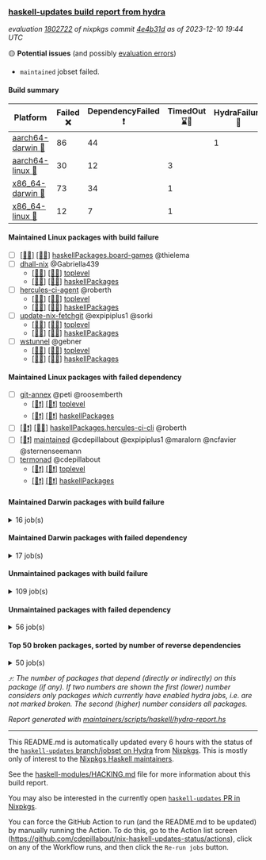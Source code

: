 ### [haskell-updates build report from hydra](https://hydra.nixos.org/jobset/nixpkgs/haskell-updates)
*evaluation [1802722](https://hydra.nixos.org/eval/1802722) of nixpkgs commit [4e4b31d](https://github.com/NixOS/nixpkgs/commits/4e4b31df114b5ffe1a9cc41a54855ec603e5e96a) as of 2023-12-10 19:44 UTC*

🟡 **Potential issues** (and possibly [evaluation errors](https://hydra.nixos.org/jobset/nixpkgs/haskell-updates))
  * `maintained` jobset failed.

#### Build summary

 | Platform | Failed ❌ | DependencyFailed ❗ | TimedOut ⌛🚫 | HydraFailure 🚧 | Success ✅ | 
 | --- | --- | --- | --- | --- | --- | 
 | [aarch64-darwin 🍏](https://hydra.nixos.org/eval/1802722?filter=.aarch64-darwin) | 86 | 44 |  | 1 | 6658 | 
 | [aarch64-linux 📱](https://hydra.nixos.org/eval/1802722?filter=.aarch64-linux) | 30 | 12 | 3 |  | 6821 | 
 | [x86_64-darwin 🍎](https://hydra.nixos.org/eval/1802722?filter=.x86_64-darwin) | 73 | 34 | 1 |  | 6693 | 
 | [x86_64-linux 🐧](https://hydra.nixos.org/eval/1802722?filter=.x86_64-linux) | 12 | 7 | 1 |  | 6882 | 
#### Maintained Linux packages with build failure
- [ ] [[📱❌]](https://hydra.nixos.org/build/243329135) [[🐧✅]](https://hydra.nixos.org/build/243322653) [haskellPackages.board-games](https://hydra.nixos.org/eval/1802722?filter=haskellPackages.board-games) @thielema
- [ ] [dhall-nix](https://hydra.nixos.org/eval/1802722?filter=dhall-nix) @Gabriella439
  - [[📱❌]](https://hydra.nixos.org/build/243492900) [[🐧❌]](https://hydra.nixos.org/build/243492913) [toplevel](https://hydra.nixos.org/eval/1802722?filter=dhall-nix)
  - [[📱❌]](https://hydra.nixos.org/build/243492872) [[🐧❌]](https://hydra.nixos.org/build/243492906) [haskellPackages](https://hydra.nixos.org/eval/1802722?filter=haskellPackages.dhall-nix)
- [ ] [hercules-ci-agent](https://hydra.nixos.org/eval/1802722?filter=hercules-ci-agent) @roberth
  - [[📱✅]](https://hydra.nixos.org/build/243492898) [[🐧✅]](https://hydra.nixos.org/build/243492879) [toplevel](https://hydra.nixos.org/eval/1802722?filter=hercules-ci-agent)
  - [[📱❌]](https://hydra.nixos.org/build/243492880) [[🐧✅]](https://hydra.nixos.org/build/243492912) [haskellPackages](https://hydra.nixos.org/eval/1802722?filter=haskellPackages.hercules-ci-agent)
- [ ] [update-nix-fetchgit](https://hydra.nixos.org/eval/1802722?filter=update-nix-fetchgit) @expipiplus1 @sorki
  - [[📱❌]](https://hydra.nixos.org/build/243492930) [[🐧❌]](https://hydra.nixos.org/build/243492919) [toplevel](https://hydra.nixos.org/eval/1802722?filter=update-nix-fetchgit)
  - [[📱❌]](https://hydra.nixos.org/build/243492910) [[🐧❌]](https://hydra.nixos.org/build/243492873) [haskellPackages](https://hydra.nixos.org/eval/1802722?filter=haskellPackages.update-nix-fetchgit)
- [ ] [wstunnel](https://hydra.nixos.org/eval/1802722?filter=wstunnel) @gebner
  - [[📱✅]](https://hydra.nixos.org/build/243333164) [[🐧✅]](https://hydra.nixos.org/build/243329406) [toplevel](https://hydra.nixos.org/eval/1802722?filter=wstunnel)
  - [[📱❌]](https://hydra.nixos.org/build/243325125) [[🐧✅]](https://hydra.nixos.org/build/243323374) [haskellPackages](https://hydra.nixos.org/eval/1802722?filter=haskellPackages.wstunnel)
#### Maintained Linux packages with failed dependency
- [ ] [git-annex](https://hydra.nixos.org/eval/1802722?filter=git-annex) @peti @roosemberth
  - [[📱❗]](https://hydra.nixos.org/build/243364289) [[🐧❗]](https://hydra.nixos.org/build/243364250) [toplevel](https://hydra.nixos.org/eval/1802722?filter=git-annex)
  - [[📱❗]](https://hydra.nixos.org/build/243364402) [[🐧❗]](https://hydra.nixos.org/build/243364420) [haskellPackages](https://hydra.nixos.org/eval/1802722?filter=haskellPackages.git-annex)
- [ ] [[📱❗]](https://hydra.nixos.org/build/243492911) [[🐧✅]](https://hydra.nixos.org/build/243492901) [haskellPackages.hercules-ci-cli](https://hydra.nixos.org/eval/1802722?filter=haskellPackages.hercules-ci-cli) @roberth
- [ ] [[🐧❗]](https://hydra.nixos.org/build/243593245) [maintained](https://hydra.nixos.org/eval/1802722?filter=maintained) @cdepillabout @expipiplus1 @maralorn @ncfavier @sternenseemann
- [ ] [termonad](https://hydra.nixos.org/eval/1802722?filter=termonad) @cdepillabout
  - [[📱❗]](https://hydra.nixos.org/build/243326444) [[🐧❗]](https://hydra.nixos.org/build/243327072) [toplevel](https://hydra.nixos.org/eval/1802722?filter=termonad)
  - [[📱❗]](https://hydra.nixos.org/build/243321225) [[🐧❗]](https://hydra.nixos.org/build/243323835) [haskellPackages](https://hydra.nixos.org/eval/1802722?filter=haskellPackages.termonad)
#### Maintained Darwin packages with build failure
<details><summary>16 job(s) </summary>

- [ ] [dhall-nix](https://hydra.nixos.org/eval/1802722?filter=dhall-nix) @Gabriella439
  - [[🍏❌]](https://hydra.nixos.org/build/243492904) [[🍎❌]](https://hydra.nixos.org/build/243492894) [toplevel](https://hydra.nixos.org/eval/1802722?filter=dhall-nix)
  - [[🍏❌]](https://hydra.nixos.org/build/243492897) [[🍎❌]](https://hydra.nixos.org/build/243492896) [haskellPackages](https://hydra.nixos.org/eval/1802722?filter=haskellPackages.dhall-nix)
- [ ] [[🍏❌]](https://hydra.nixos.org/build/243329001) [[🍎❌]](https://hydra.nixos.org/build/243322675) [haskellPackages.gcodehs](https://hydra.nixos.org/eval/1802722?filter=haskellPackages.gcodehs) @sorki
- [ ] [ghc98](https://hydra.nixos.org/eval/1802722?filter=ghc98) @cdepillabout @expipiplus1 @guibou @maralorn @ncfavier @sternenseemann
  - [[🍏✅]](https://hydra.nixos.org/build/243325932) [[🍎✅]](https://hydra.nixos.org/build/243330673) [haskell.compiler](https://hydra.nixos.org/eval/1802722?filter=haskell.compiler.ghc98)
  - [[🍏❌]](https://hydra.nixos.org/build/243326307) [[🍎✅]](https://hydra.nixos.org/build/243329961) [haskell.compiler.native-bignum](https://hydra.nixos.org/eval/1802722?filter=haskell.compiler.native-bignum.ghc98)
- [ ] [ghc981](https://hydra.nixos.org/eval/1802722?filter=ghc981) @cdepillabout @expipiplus1 @guibou @maralorn @ncfavier @sternenseemann
  - [[🍏✅]](https://hydra.nixos.org/build/243329785) [[🍎✅]](https://hydra.nixos.org/build/243332071) [haskell.compiler](https://hydra.nixos.org/eval/1802722?filter=haskell.compiler.ghc981)
  - [[🍏❌]](https://hydra.nixos.org/build/243322813) [[🍎✅]](https://hydra.nixos.org/build/243327354) [haskell.compiler.native-bignum](https://hydra.nixos.org/eval/1802722?filter=haskell.compiler.native-bignum.ghc981)
- [ ] [gitit](https://hydra.nixos.org/eval/1802722?filter=gitit) @Profpatsch @sternenseemann
  - [[🍏❌]](https://hydra.nixos.org/build/243322776) [[🍎✅]](https://hydra.nixos.org/build/243322079) [toplevel](https://hydra.nixos.org/eval/1802722?filter=gitit)
  - [[🍏✅]](https://hydra.nixos.org/build/243320889) [[🍎✅]](https://hydra.nixos.org/build/243321555) [haskellPackages](https://hydra.nixos.org/eval/1802722?filter=haskellPackages.gitit)
- [ ] [update-nix-fetchgit](https://hydra.nixos.org/eval/1802722?filter=update-nix-fetchgit) @expipiplus1 @sorki
  - [[🍏❌]](https://hydra.nixos.org/build/243492871) [[🍎❌]](https://hydra.nixos.org/build/243492929) [toplevel](https://hydra.nixos.org/eval/1802722?filter=update-nix-fetchgit)
  - [[🍏❌]](https://hydra.nixos.org/build/243492921) [[🍎❌]](https://hydra.nixos.org/build/243492917) [haskellPackages](https://hydra.nixos.org/eval/1802722?filter=haskellPackages.update-nix-fetchgit)
</details>

#### Maintained Darwin packages with failed dependency
<details><summary>17 job(s) </summary>

- [ ] [git-annex](https://hydra.nixos.org/eval/1802722?filter=git-annex) @peti @roosemberth
  - [[🍏❗]](https://hydra.nixos.org/build/243364587) [[🍎❗]](https://hydra.nixos.org/build/243364589) [toplevel](https://hydra.nixos.org/eval/1802722?filter=git-annex)
  - [[🍏❗]](https://hydra.nixos.org/build/243364581) [[🍎❗]](https://hydra.nixos.org/build/243364590) [haskellPackages](https://hydra.nixos.org/eval/1802722?filter=haskellPackages.git-annex)
- [ ] [haskell-language-server](https://hydra.nixos.org/eval/1802722?filter=haskell-language-server) @maralorn
  - [[🍏✅]](https://hydra.nixos.org/build/243364254) [[🍎✅]](https://hydra.nixos.org/build/243364404) [toplevel](https://hydra.nixos.org/eval/1802722?filter=haskell-language-server)
  - [[🍏❗]](https://hydra.nixos.org/build/243322494) [[🍎✅]](https://hydra.nixos.org/build/243328502) [haskell.packages.ghc902](https://hydra.nixos.org/eval/1802722?filter=haskell.packages.ghc902.haskell-language-server)
  - [[🍏✅]](https://hydra.nixos.org/build/243331841) [[🍎✅]](https://hydra.nixos.org/build/243325367) [haskell.packages.ghc924](https://hydra.nixos.org/eval/1802722?filter=haskell.packages.ghc924.haskell-language-server)
  - [[🍏✅]](https://hydra.nixos.org/build/243327169) [[🍎✅]](https://hydra.nixos.org/build/243321095) [haskell.packages.ghc925](https://hydra.nixos.org/eval/1802722?filter=haskell.packages.ghc925.haskell-language-server)
  - [[🍏✅]](https://hydra.nixos.org/build/243330797) [[🍎✅]](https://hydra.nixos.org/build/243326430) [haskell.packages.ghc926](https://hydra.nixos.org/eval/1802722?filter=haskell.packages.ghc926.haskell-language-server)
  - [[🍏✅]](https://hydra.nixos.org/build/243330025) [[🍎✅]](https://hydra.nixos.org/build/243331300) [haskell.packages.ghc927](https://hydra.nixos.org/eval/1802722?filter=haskell.packages.ghc927.haskell-language-server)
  - [[🍏✅]](https://hydra.nixos.org/build/243328347) [[🍎✅]](https://hydra.nixos.org/build/243326611) [haskell.packages.ghc928](https://hydra.nixos.org/eval/1802722?filter=haskell.packages.ghc928.haskell-language-server)
  - [[🍏✅]](https://hydra.nixos.org/build/243364330) [[🍎✅]](https://hydra.nixos.org/build/243364407) [haskell.packages.ghc945](https://hydra.nixos.org/eval/1802722?filter=haskell.packages.ghc945.haskell-language-server)
  - [[🍏✅]](https://hydra.nixos.org/build/243364341) [[🍎✅]](https://hydra.nixos.org/build/243364452) [haskell.packages.ghc946](https://hydra.nixos.org/eval/1802722?filter=haskell.packages.ghc946.haskell-language-server)
  - [[🍏✅]](https://hydra.nixos.org/build/243364336) [[🍎✅]](https://hydra.nixos.org/build/243364446) [haskell.packages.ghc947](https://hydra.nixos.org/eval/1802722?filter=haskell.packages.ghc947.haskell-language-server)
  - [[🍏🚧]](https://hydra.nixos.org/build/243364328) [[🍎✅]](https://hydra.nixos.org/build/243364426) [haskell.packages.ghc962](https://hydra.nixos.org/eval/1802722?filter=haskell.packages.ghc962.haskell-language-server)
  - [[🍏🚧]](https://hydra.nixos.org/build/243364292) [[🍎✅]](https://hydra.nixos.org/build/243364345) [haskell.packages.ghc963](https://hydra.nixos.org/eval/1802722?filter=haskell.packages.ghc963.haskell-language-server)
  - [[🍏✅]](https://hydra.nixos.org/build/243364460) [[🍎✅]](https://hydra.nixos.org/build/243364461) [haskellPackages](https://hydra.nixos.org/eval/1802722?filter=haskellPackages.haskell-language-server)
</details>

#### Unmaintained packages with build failure
<details><summary>109 job(s) </summary>

- [ ] [[🍏❌]](https://hydra.nixos.org/build/241416250) [[📱✅]](https://hydra.nixos.org/build/241426391) [[🍎❌]](https://hydra.nixos.org/build/241418696) [[🐧✅]](https://hydra.nixos.org/build/241432601) [haskellPackages.di-core](https://hydra.nixos.org/eval/1802722?filter=haskellPackages.di-core)  ⤴️ 7 | 11
- [ ] [[🍏❌]](https://hydra.nixos.org/build/243326433) [[📱✅]](https://hydra.nixos.org/build/243331061) [[🍎❌]](https://hydra.nixos.org/build/243325287) [[🐧✅]](https://hydra.nixos.org/build/243324957) [haskellPackages.fmt](https://hydra.nixos.org/eval/1802722?filter=haskellPackages.fmt)  ⤴️ 6 | 24
- [ ] [[🍏❌]](https://hydra.nixos.org/build/241431423) [[📱✅]](https://hydra.nixos.org/build/241433048) [[🍎❌]](https://hydra.nixos.org/build/241420008) [[🐧✅]](https://hydra.nixos.org/build/241434280) [haskellPackages.lbfgs](https://hydra.nixos.org/eval/1802722?filter=haskellPackages.lbfgs)  ⤴️ 3 | 3
- [ ] [[🍏✅]](https://hydra.nixos.org/build/243323880) [[📱❌]](https://hydra.nixos.org/build/243330390) [[🍎✅]](https://hydra.nixos.org/build/243326743) [[🐧✅]](https://hydra.nixos.org/build/243329479) [haskellPackages.spatial-math](https://hydra.nixos.org/eval/1802722?filter=haskellPackages.spatial-math)  ⤴️ 2 | 7
- [ ] [[🍏❌]](https://hydra.nixos.org/build/243331774) [[📱❌]](https://hydra.nixos.org/build/243327289) [[🍎❌]](https://hydra.nixos.org/build/243329343) [[🐧❌]](https://hydra.nixos.org/build/243324186) [haskellPackages.cairo-image](https://hydra.nixos.org/eval/1802722?filter=haskellPackages.cairo-image)  ⤴️ 2 | 2
- [ ] [[🍏❌]](https://hydra.nixos.org/build/243325596) [[📱❌]](https://hydra.nixos.org/build/243321733) [[🍎❌]](https://hydra.nixos.org/build/243324698) [[🐧❌]](https://hydra.nixos.org/build/243324592) [haskellPackages.opencascade-hs](https://hydra.nixos.org/eval/1802722?filter=haskellPackages.opencascade-hs)  ⤴️ 2 | 2
- [ ] [[🍏❌]](https://hydra.nixos.org/build/241438044) [[📱✅]](https://hydra.nixos.org/build/241421617) [[🍎❌]](https://hydra.nixos.org/build/241431081) [[🐧✅]](https://hydra.nixos.org/build/241440950) [haskellPackages.HsSyck](https://hydra.nixos.org/eval/1802722?filter=haskellPackages.HsSyck)  ⤴️ 1 | 10
- [ ] [[🍏❌]](https://hydra.nixos.org/build/243333023) [[📱❌]](https://hydra.nixos.org/build/243328263) [[🍎❌]](https://hydra.nixos.org/build/243322988) [[🐧✅]](https://hydra.nixos.org/build/243328607) [haskellPackages.nqe](https://hydra.nixos.org/eval/1802722?filter=haskellPackages.nqe)  ⤴️ 1 | 4
- [ ] [[🍏❌]](https://hydra.nixos.org/build/243327486) [[📱⌛🚫]](https://hydra.nixos.org/build/243331547) [[🍎✅]](https://hydra.nixos.org/build/243329295) [[🐧✅]](https://hydra.nixos.org/build/243331909) [haskellPackages.telegram-bot-api](https://hydra.nixos.org/eval/1802722?filter=haskellPackages.telegram-bot-api)  ⤴️ 1 | 4
- [ ] [[🍏❌]](https://hydra.nixos.org/build/241423203) [[📱✅]](https://hydra.nixos.org/build/241421742) [[🍎✅]](https://hydra.nixos.org/build/241441956) [[🐧✅]](https://hydra.nixos.org/build/241417284) [haskellPackages.cabal-install-solver](https://hydra.nixos.org/eval/1802722?filter=haskellPackages.cabal-install-solver)  ⤴️ 1 | 2
- [ ] [[🍏❌]](https://hydra.nixos.org/build/243330026) [[📱✅]](https://hydra.nixos.org/build/243330545) [[🍎❌]](https://hydra.nixos.org/build/243325488) [[🐧✅]](https://hydra.nixos.org/build/243333050) [haskellPackages.posix-socket](https://hydra.nixos.org/eval/1802722?filter=haskellPackages.posix-socket)  ⤴️ 1 | 2
- [ ] [[🍏❌]](https://hydra.nixos.org/build/243322283) [[📱✅]](https://hydra.nixos.org/build/243323215) [[🍎✅]](https://hydra.nixos.org/build/243331253) [[🐧✅]](https://hydra.nixos.org/build/243330110) [haskellPackages.postgresql-syntax](https://hydra.nixos.org/eval/1802722?filter=haskellPackages.postgresql-syntax)  ⤴️ 1 | 2
- [ ] [[🍏❌]](https://hydra.nixos.org/build/243326643) [[📱✅]](https://hydra.nixos.org/build/243332016) [[🍎❌]](https://hydra.nixos.org/build/243321705) [[🐧✅]](https://hydra.nixos.org/build/243331202) [haskellPackages.async-refresh](https://hydra.nixos.org/eval/1802722?filter=haskellPackages.async-refresh)  ⤴️ 1 | 1
- [ ] [[🍏❌]](https://hydra.nixos.org/build/243332579) [[📱✅]](https://hydra.nixos.org/build/243324399) [[🍎❌]](https://hydra.nixos.org/build/243329931) [[🐧✅]](https://hydra.nixos.org/build/243326415) [haskellPackages.gi-gdkx11](https://hydra.nixos.org/eval/1802722?filter=haskellPackages.gi-gdkx11)  ⤴️ 1 | 1
- [ ] [[📱❌]](https://hydra.nixos.org/build/243323345) [[🐧❌]](https://hydra.nixos.org/build/243322033) [haskellPackages.gi-vte](https://hydra.nixos.org/eval/1802722?filter=haskellPackages.gi-vte)  ⤴️ 1 | 1
- [ ] [[🍏✅]](https://hydra.nixos.org/build/241516517) [[📱✅]](https://hydra.nixos.org/build/241521193) [[🍎❌]](https://hydra.nixos.org/build/241516668) [[🐧✅]](https://hydra.nixos.org/build/241523355) [haskellPackages.mighty-metropolis](https://hydra.nixos.org/eval/1802722?filter=haskellPackages.mighty-metropolis)  ⤴️ 1 | 1
- [ ] [[🍏❌]](https://hydra.nixos.org/build/241441570) [[📱❌]](https://hydra.nixos.org/build/241442221) [[🍎✅]](https://hydra.nixos.org/build/241428090) [[🐧✅]](https://hydra.nixos.org/build/241433603) [haskellPackages.nlopt-haskell](https://hydra.nixos.org/eval/1802722?filter=haskellPackages.nlopt-haskell)  ⤴️ 1 | 1
- [ ] [[🍏❌]](https://hydra.nixos.org/build/241438874) [[📱✅]](https://hydra.nixos.org/build/242598172) [[🍎❌]](https://hydra.nixos.org/build/241419480) [[🐧✅]](https://hydra.nixos.org/build/242598343) [haskellPackages.openal-ffi](https://hydra.nixos.org/eval/1802722?filter=haskellPackages.openal-ffi)  ⤴️ 1 | 1
- [ ] [[🍎❌]](https://hydra.nixos.org/build/243324883) [[🐧✅]](https://hydra.nixos.org/build/243329065) [haskellPackages.swisstable](https://hydra.nixos.org/eval/1802722?filter=haskellPackages.swisstable)  ⤴️ 1 | 1
- [ ] [[🍏❌]](https://hydra.nixos.org/build/241429613) [[📱✅]](https://hydra.nixos.org/build/241429324) [[🍎❌]](https://hydra.nixos.org/build/241434255) [[🐧✅]](https://hydra.nixos.org/build/241440845) [haskellPackages.sym](https://hydra.nixos.org/eval/1802722?filter=haskellPackages.sym)  ⤴️ 1 | 1
- [ ] [[🍏✅]](https://hydra.nixos.org/build/241416931) [[📱❌]](https://hydra.nixos.org/build/241432083) [[🍎✅]](https://hydra.nixos.org/build/241421537) [[🐧✅]](https://hydra.nixos.org/build/241441339) [haskellPackages.freetype2](https://hydra.nixos.org/eval/1802722?filter=haskellPackages.freetype2)  ⤴️ 0 | 12
- [ ] [[🍏❌]](https://hydra.nixos.org/build/243327202) [[📱❌]](https://hydra.nixos.org/build/243333204) [[🍎✅]](https://hydra.nixos.org/build/243333262) [[🐧✅]](https://hydra.nixos.org/build/243323846) [haskellPackages.hw-simd](https://hydra.nixos.org/eval/1802722?filter=haskellPackages.hw-simd)  ⤴️ 0 | 9
- [ ] [[🍏✅]](https://hydra.nixos.org/build/243326281) [[📱❌]](https://hydra.nixos.org/build/243326616) [[🍎✅]](https://hydra.nixos.org/build/243332859) [[🐧✅]](https://hydra.nixos.org/build/243332985) [haskellPackages.toolshed](https://hydra.nixos.org/eval/1802722?filter=haskellPackages.toolshed)  ⤴️ 0 | 7
- [ ] [[🍏❌]](https://hydra.nixos.org/build/243325252) [[📱✅]](https://hydra.nixos.org/build/243324489) [[🍎❌]](https://hydra.nixos.org/build/243324366) [[🐧✅]](https://hydra.nixos.org/build/243326632) [haskellPackages.pipes-zlib](https://hydra.nixos.org/eval/1802722?filter=haskellPackages.pipes-zlib)  ⤴️ 0 | 5
- [ ] [[🍏❌]](https://hydra.nixos.org/build/241442778) [[📱✅]](https://hydra.nixos.org/build/241442951) [[🍎✅]](https://hydra.nixos.org/build/241422492) [[🐧✅]](https://hydra.nixos.org/build/241423736) [haskellPackages.rdtsc](https://hydra.nixos.org/eval/1802722?filter=haskellPackages.rdtsc)  ⤴️ 0 | 4
- [ ] [[🍏❌]](https://hydra.nixos.org/build/241438179) [[📱✅]](https://hydra.nixos.org/build/241429641) [[🍎❌]](https://hydra.nixos.org/build/241415985) [[🐧✅]](https://hydra.nixos.org/build/241418547) [haskellPackages.error-codes](https://hydra.nixos.org/eval/1802722?filter=haskellPackages.error-codes)  ⤴️ 0 | 3
- [ ] [[🍏❌]](https://hydra.nixos.org/build/243324043) [[📱✅]](https://hydra.nixos.org/build/243331033) [[🍎✅]](https://hydra.nixos.org/build/243331332) [[🐧✅]](https://hydra.nixos.org/build/243328838) [haskellPackages.folds](https://hydra.nixos.org/eval/1802722?filter=haskellPackages.folds)  ⤴️ 0 | 3
- [ ] [[🍏❗]](https://hydra.nixos.org/build/241440222) [[📱❌]](https://hydra.nixos.org/build/241423981) [[🍎✅]](https://hydra.nixos.org/build/241424884) [[🐧✅]](https://hydra.nixos.org/build/241420802) [haskellPackages.picosat](https://hydra.nixos.org/eval/1802722?filter=haskellPackages.picosat)  ⤴️ 0 | 3
- [ ] [[🍏❌]](https://hydra.nixos.org/build/241418237) [[📱✅]](https://hydra.nixos.org/build/241427188) [[🍎✅]](https://hydra.nixos.org/build/241434604) [[🐧✅]](https://hydra.nixos.org/build/241420057) [haskellPackages.LibZip](https://hydra.nixos.org/eval/1802722?filter=haskellPackages.LibZip)  ⤴️ 0 | 2
- [ ] [[🍏✅]](https://hydra.nixos.org/build/243333488) [[📱❌]](https://hydra.nixos.org/build/243331127) [[🍎✅]](https://hydra.nixos.org/build/243321804) [[🐧✅]](https://hydra.nixos.org/build/243329355) [haskellPackages.amazonka-cloudwatch](https://hydra.nixos.org/eval/1802722?filter=haskellPackages.amazonka-cloudwatch)  ⤴️ 0 | 2
- [ ] [[🍏❌]](https://hydra.nixos.org/build/241418292) [[📱✅]](https://hydra.nixos.org/build/241419411) [[🍎✅]](https://hydra.nixos.org/build/241422539) [[🐧✅]](https://hydra.nixos.org/build/241416430) [haskellPackages.bindings-levmar](https://hydra.nixos.org/eval/1802722?filter=haskellPackages.bindings-levmar)  ⤴️ 0 | 2
- [ ] [[🍏❗]](https://hydra.nixos.org/build/243323288) [[📱❗]](https://hydra.nixos.org/build/243331557) [[🍎❗]](https://hydra.nixos.org/build/243322898) [[🐧❌]](https://hydra.nixos.org/build/243332834) [haskellPackages.haskoin-node](https://hydra.nixos.org/eval/1802722?filter=haskellPackages.haskoin-node)  ⤴️ 0 | 2
- [ ] [[🍏❌]](https://hydra.nixos.org/build/241424091) [[📱✅]](https://hydra.nixos.org/build/241441753) [[🍎✅]](https://hydra.nixos.org/build/241427201) [[🐧✅]](https://hydra.nixos.org/build/241431703) [haskellPackages.rocksdb-haskell](https://hydra.nixos.org/eval/1802722?filter=haskellPackages.rocksdb-haskell)  ⤴️ 0 | 2
- [ ] [[🍏❌]](https://hydra.nixos.org/build/243329834) [[📱✅]](https://hydra.nixos.org/build/243330799) [[🍎❌]](https://hydra.nixos.org/build/243323285) [[🐧✅]](https://hydra.nixos.org/build/243324229) [haskellPackages.HsHTSLib](https://hydra.nixos.org/eval/1802722?filter=haskellPackages.HsHTSLib)  ⤴️ 0 | 1
- [ ] [[🍏❌]](https://hydra.nixos.org/build/243327505) [[📱✅]](https://hydra.nixos.org/build/243324973) [[🍎❌]](https://hydra.nixos.org/build/243322138) [[🐧✅]](https://hydra.nixos.org/build/243333395) [haskellPackages.diagrams-html5](https://hydra.nixos.org/eval/1802722?filter=haskellPackages.diagrams-html5)  ⤴️ 0 | 1
- [ ] [[🍏❌]](https://hydra.nixos.org/build/241433161) [[📱✅]](https://hydra.nixos.org/build/241435823) [[🍎❌]](https://hydra.nixos.org/build/241431240) [[🐧✅]](https://hydra.nixos.org/build/241438068) [haskellPackages.hamid](https://hydra.nixos.org/eval/1802722?filter=haskellPackages.hamid)  ⤴️ 0 | 1
- [ ] [[🍏✅]](https://hydra.nixos.org/build/241419089) [[📱✅]](https://hydra.nixos.org/build/241419403) [[🍎❌]](https://hydra.nixos.org/build/241439309) [[🐧✅]](https://hydra.nixos.org/build/241417021) [haskellPackages.hmatrix-morpheus](https://hydra.nixos.org/eval/1802722?filter=haskellPackages.hmatrix-morpheus)  ⤴️ 0 | 1
- [ ] [[🍏❌]](https://hydra.nixos.org/build/241416500) [[📱✅]](https://hydra.nixos.org/build/241439140) [[🍎❌]](https://hydra.nixos.org/build/241438868) [[🐧✅]](https://hydra.nixos.org/build/241442519) [haskellPackages.huckleberry](https://hydra.nixos.org/eval/1802722?filter=haskellPackages.huckleberry)  ⤴️ 0 | 1
- [ ] [[🍏❌]](https://hydra.nixos.org/build/243324009) [[📱✅]](https://hydra.nixos.org/build/243329357) [[🍎❌]](https://hydra.nixos.org/build/243329922) [[🐧✅]](https://hydra.nixos.org/build/243333570) [haskellPackages.om-time](https://hydra.nixos.org/eval/1802722?filter=haskellPackages.om-time)  ⤴️ 0 | 1
- [ ] [[🍏❌]](https://hydra.nixos.org/build/241440620) [[📱✅]](https://hydra.nixos.org/build/241421630) [[🍎❌]](https://hydra.nixos.org/build/241423658) [[🐧✅]](https://hydra.nixos.org/build/241418654) [haskellPackages.select](https://hydra.nixos.org/eval/1802722?filter=haskellPackages.select)  ⤴️ 0 | 1
- [ ] [[🍏❌]](https://hydra.nixos.org/build/241417977) [[📱✅]](https://hydra.nixos.org/build/241425056) [[🍎❌]](https://hydra.nixos.org/build/241422318) [[🐧✅]](https://hydra.nixos.org/build/241441219) [haskellPackages.sysinfo](https://hydra.nixos.org/eval/1802722?filter=haskellPackages.sysinfo)  ⤴️ 0 | 1
- [ ] [[🍏✅]](https://hydra.nixos.org/build/241425934) [[📱✅]](https://hydra.nixos.org/build/241421265) [[🍎❌]](https://hydra.nixos.org/build/241429773) [[🐧✅]](https://hydra.nixos.org/build/241442363) [haskellPackages.FractalArt](https://hydra.nixos.org/eval/1802722?filter=haskellPackages.FractalArt) 
- [ ] [[🍏✅]](https://hydra.nixos.org/build/241417489) [[📱❌]](https://hydra.nixos.org/build/241429480) [[🍎✅]](https://hydra.nixos.org/build/241440563) [[🐧✅]](https://hydra.nixos.org/build/241421892) [haskellPackages.HsASA](https://hydra.nixos.org/eval/1802722?filter=haskellPackages.HsASA) 
- [ ] [[🍏❌]](https://hydra.nixos.org/build/241441209) [[📱✅]](https://hydra.nixos.org/build/242598214) [[🍎❌]](https://hydra.nixos.org/build/241431358) [[🐧✅]](https://hydra.nixos.org/build/242598119) [haskellPackages.al](https://hydra.nixos.org/eval/1802722?filter=haskellPackages.al) 
- [ ] [[🍏✅]](https://hydra.nixos.org/build/243322130) [[📱❌]](https://hydra.nixos.org/build/243322177) [[🍎✅]](https://hydra.nixos.org/build/243331780) [[🐧✅]](https://hydra.nixos.org/build/243326796) [haskellPackages.amazonka-docdb-elastic](https://hydra.nixos.org/eval/1802722?filter=haskellPackages.amazonka-docdb-elastic) 
- [ ] [[🍏✅]](https://hydra.nixos.org/build/243323405) [[📱❌]](https://hydra.nixos.org/build/243322826) [[🍎✅]](https://hydra.nixos.org/build/243328653) [[🐧✅]](https://hydra.nixos.org/build/243332874) [haskellPackages.amazonka-pinpoint-sms-voice-v2](https://hydra.nixos.org/eval/1802722?filter=haskellPackages.amazonka-pinpoint-sms-voice-v2) 
- [ ] [[🍏❌]](https://hydra.nixos.org/build/243326039) [[📱❌]](https://hydra.nixos.org/build/243327080) [[🍎❌]](https://hydra.nixos.org/build/243325997) [[🐧❌]](https://hydra.nixos.org/build/243328710) [haskellPackages.corenlp-types](https://hydra.nixos.org/eval/1802722?filter=haskellPackages.corenlp-types) 
- [ ] [[🍏❌]](https://hydra.nixos.org/build/241419848) [[📱✅]](https://hydra.nixos.org/build/241433182) [[🍎❌]](https://hydra.nixos.org/build/241433676) [[🐧✅]](https://hydra.nixos.org/build/241426445) [haskellPackages.env-extra](https://hydra.nixos.org/eval/1802722?filter=haskellPackages.env-extra) 
- [ ] [[🍏❌]](https://hydra.nixos.org/build/241421294) [[📱✅]](https://hydra.nixos.org/build/241443056) [[🍎❌]](https://hydra.nixos.org/build/241437354) [[🐧✅]](https://hydra.nixos.org/build/241417207) [haskellPackages.epub-metadata](https://hydra.nixos.org/eval/1802722?filter=haskellPackages.epub-metadata) 
- [ ] [[🍏❌]](https://hydra.nixos.org/build/241441889) [[📱✅]](https://hydra.nixos.org/build/241422082) [[🍎✅]](https://hydra.nixos.org/build/241430037) [[🐧✅]](https://hydra.nixos.org/build/241424436) [haskellPackages.executable-hash](https://hydra.nixos.org/eval/1802722?filter=haskellPackages.executable-hash) 
- [ ] [[🍏❌]](https://hydra.nixos.org/build/243326087) [[📱✅]](https://hydra.nixos.org/build/243331402) [[🍎❌]](https://hydra.nixos.org/build/243321006) [[🐧✅]](https://hydra.nixos.org/build/243333028) [haskellPackages.exinst-base](https://hydra.nixos.org/eval/1802722?filter=haskellPackages.exinst-base) 
- [ ] [[🍏❌]](https://hydra.nixos.org/build/241421569) [[📱✅]](https://hydra.nixos.org/build/241418686) [[🍎❌]](https://hydra.nixos.org/build/241417042) [[🐧✅]](https://hydra.nixos.org/build/241442695) [haskellPackages.float128](https://hydra.nixos.org/eval/1802722?filter=haskellPackages.float128) 
- [ ] [[🍏❌]](https://hydra.nixos.org/build/241433923) [[📱✅]](https://hydra.nixos.org/build/241432807) [[🍎❌]](https://hydra.nixos.org/build/241432286) [[🐧✅]](https://hydra.nixos.org/build/241434752) [haskellPackages.fudgets](https://hydra.nixos.org/eval/1802722?filter=haskellPackages.fudgets) 
- [ ] [[🍏❌]](https://hydra.nixos.org/build/243327334) [[📱✅]](https://hydra.nixos.org/build/243331965) [[🍎❌]](https://hydra.nixos.org/build/243322858) [[🐧✅]](https://hydra.nixos.org/build/243328999) [haskellPackages.genvalidity-dirforest](https://hydra.nixos.org/eval/1802722?filter=haskellPackages.genvalidity-dirforest) 
- [ ] [ghc-tags](https://hydra.nixos.org/eval/1802722?filter=ghc-tags) 
  - [[🍏✅]](https://hydra.nixos.org/build/243322909) [[📱✅]](https://hydra.nixos.org/build/243324145) [[🍎✅]](https://hydra.nixos.org/build/243332339) [[🐧✅]](https://hydra.nixos.org/build/243327180) [haskell.packages.ghc8107](https://hydra.nixos.org/eval/1802722?filter=haskell.packages.ghc8107.ghc-tags)
  - [[🍏❌]](https://hydra.nixos.org/build/243323053) [[📱❌]](https://hydra.nixos.org/build/243326676) [[🍎❌]](https://hydra.nixos.org/build/243323545) [[🐧❌]](https://hydra.nixos.org/build/243325393) [haskell.packages.ghc902](https://hydra.nixos.org/eval/1802722?filter=haskell.packages.ghc902.ghc-tags)
  - [[🍏✅]](https://hydra.nixos.org/build/243322183) [[📱✅]](https://hydra.nixos.org/build/243331350) [[🍎✅]](https://hydra.nixos.org/build/243329729) [[🐧✅]](https://hydra.nixos.org/build/243322698) [haskell.packages.ghc924](https://hydra.nixos.org/eval/1802722?filter=haskell.packages.ghc924.ghc-tags)
  - [[🍏✅]](https://hydra.nixos.org/build/243327812) [[📱✅]](https://hydra.nixos.org/build/243331969) [[🍎✅]](https://hydra.nixos.org/build/243325744) [[🐧✅]](https://hydra.nixos.org/build/243321107) [haskell.packages.ghc925](https://hydra.nixos.org/eval/1802722?filter=haskell.packages.ghc925.ghc-tags)
  - [[🍏✅]](https://hydra.nixos.org/build/243328915) [[📱✅]](https://hydra.nixos.org/build/243327414) [[🍎✅]](https://hydra.nixos.org/build/243323430) [[🐧✅]](https://hydra.nixos.org/build/243330127) [haskell.packages.ghc926](https://hydra.nixos.org/eval/1802722?filter=haskell.packages.ghc926.ghc-tags)
  - [[🍏✅]](https://hydra.nixos.org/build/243327524) [[📱✅]](https://hydra.nixos.org/build/243326657) [[🍎✅]](https://hydra.nixos.org/build/243324948) [[🐧✅]](https://hydra.nixos.org/build/243322593) [haskell.packages.ghc927](https://hydra.nixos.org/eval/1802722?filter=haskell.packages.ghc927.ghc-tags)
  - [[🍏✅]](https://hydra.nixos.org/build/243321726) [[📱✅]](https://hydra.nixos.org/build/243332312) [[🍎✅]](https://hydra.nixos.org/build/243326001) [[🐧✅]](https://hydra.nixos.org/build/243325087) [haskell.packages.ghc928](https://hydra.nixos.org/eval/1802722?filter=haskell.packages.ghc928.ghc-tags)
  - [[🍏✅]](https://hydra.nixos.org/build/243383513) [[📱✅]](https://hydra.nixos.org/build/243383505) [[🍎✅]](https://hydra.nixos.org/build/243383501) [[🐧✅]](https://hydra.nixos.org/build/243383507) [haskell.packages.ghc962](https://hydra.nixos.org/eval/1802722?filter=haskell.packages.ghc962.ghc-tags)
  - [[🍏✅]](https://hydra.nixos.org/build/243383510) [[📱✅]](https://hydra.nixos.org/build/243383504) [[🍎✅]](https://hydra.nixos.org/build/243383503) [[🐧✅]](https://hydra.nixos.org/build/243383515) [haskell.packages.ghc963](https://hydra.nixos.org/eval/1802722?filter=haskell.packages.ghc963.ghc-tags)
- [ ] [[🍏❌]](https://hydra.nixos.org/build/243323294) [[🍎❌]](https://hydra.nixos.org/build/243330108) [haskellPackages.gi-gtkosxapplication](https://hydra.nixos.org/eval/1802722?filter=haskellPackages.gi-gtkosxapplication) 
- [ ] [[🍏❌]](https://hydra.nixos.org/build/241834002) [[🍎❌]](https://hydra.nixos.org/build/241834248) [haskellPackages.gtk-mac-integration](https://hydra.nixos.org/eval/1802722?filter=haskellPackages.gtk-mac-integration) 
- [ ] [[🍏❌]](https://hydra.nixos.org/build/241834305) [[📱✅]](https://hydra.nixos.org/build/242598417) [[🍎❌]](https://hydra.nixos.org/build/241834212) [[🐧✅]](https://hydra.nixos.org/build/242598116) [haskellPackages.gtk-traymanager](https://hydra.nixos.org/eval/1802722?filter=haskellPackages.gtk-traymanager) 
- [ ] [[🍏❌]](https://hydra.nixos.org/build/241834057) [[🍎❌]](https://hydra.nixos.org/build/241834287) [haskellPackages.gtk3-mac-integration](https://hydra.nixos.org/eval/1802722?filter=haskellPackages.gtk3-mac-integration) 
- [ ] [[🍏❌]](https://hydra.nixos.org/build/243321823) [[📱✅]](https://hydra.nixos.org/build/243331094) [[🍎❌]](https://hydra.nixos.org/build/243326882) [[🐧✅]](https://hydra.nixos.org/build/243329993) [haskellPackages.hdf5-lite](https://hydra.nixos.org/eval/1802722?filter=haskellPackages.hdf5-lite) 
- [ ] [[🍏❌]](https://hydra.nixos.org/build/243326258) [[📱✅]](https://hydra.nixos.org/build/243325356) [[🍎❌]](https://hydra.nixos.org/build/243333044) [[🐧✅]](https://hydra.nixos.org/build/243323380) [haskellPackages.highlight](https://hydra.nixos.org/eval/1802722?filter=haskellPackages.highlight) 
- [ ] [[🍏❌]](https://hydra.nixos.org/build/243324679) [[📱✅]](https://hydra.nixos.org/build/243323150) [[🍎❌]](https://hydra.nixos.org/build/243322754) [[🐧✅]](https://hydra.nixos.org/build/243333479) [haskellPackages.hinotify-conduit](https://hydra.nixos.org/eval/1802722?filter=haskellPackages.hinotify-conduit) 
- [ ] [[🍏✅]](https://hydra.nixos.org/build/243328968) [[📱❌]](https://hydra.nixos.org/build/243324202) [[🍎✅]](https://hydra.nixos.org/build/243322442) [[🐧✅]](https://hydra.nixos.org/build/243324286) [haskellPackages.hssh](https://hydra.nixos.org/eval/1802722?filter=haskellPackages.hssh) 
- [ ] [[🍏❌]](https://hydra.nixos.org/build/241433357) [[📱✅]](https://hydra.nixos.org/build/241422478) [[🍎❌]](https://hydra.nixos.org/build/241439670) [[🐧✅]](https://hydra.nixos.org/build/241426451) [haskellPackages.hssourceinfo](https://hydra.nixos.org/eval/1802722?filter=haskellPackages.hssourceinfo) 
- [ ] [[🍏❌]](https://hydra.nixos.org/build/241429271) [[📱✅]](https://hydra.nixos.org/build/241429102) [[🍎❌]](https://hydra.nixos.org/build/241440714) [[🐧✅]](https://hydra.nixos.org/build/241431783) [haskellPackages.hunspell-hs](https://hydra.nixos.org/eval/1802722?filter=haskellPackages.hunspell-hs) 
- [ ] [[🍏✅]](https://hydra.nixos.org/build/243326679) [[📱✅]](https://hydra.nixos.org/build/243322171) [[🍎❌]](https://hydra.nixos.org/build/243320919) [[🐧✅]](https://hydra.nixos.org/build/243330907) [haskellPackages.immortal-queue](https://hydra.nixos.org/eval/1802722?filter=haskellPackages.immortal-queue) 
- [ ] [[🍎❌]](https://hydra.nixos.org/build/243322867) [[🐧✅]](https://hydra.nixos.org/build/243333152) [haskellPackages.inline-asm](https://hydra.nixos.org/eval/1802722?filter=haskellPackages.inline-asm) 
- [ ] [[🍏❌]](https://hydra.nixos.org/build/243326703) [[📱✅]](https://hydra.nixos.org/build/243322882) [[🍎❌]](https://hydra.nixos.org/build/243332688) [[🐧✅]](https://hydra.nixos.org/build/243333225) [haskellPackages.interprocess](https://hydra.nixos.org/eval/1802722?filter=haskellPackages.interprocess) 
- [ ] [[🍏❌]](https://hydra.nixos.org/build/241440437) [[📱✅]](https://hydra.nixos.org/build/241416853) [[🍎❌]](https://hydra.nixos.org/build/241435524) [[🐧✅]](https://hydra.nixos.org/build/241442391) [haskellPackages.ipcvar](https://hydra.nixos.org/eval/1802722?filter=haskellPackages.ipcvar) 
- [ ] [[🍏❌]](https://hydra.nixos.org/build/243333585) [[📱✅]](https://hydra.nixos.org/build/243323631) [[🍎❌]](https://hydra.nixos.org/build/243326003) [[🐧✅]](https://hydra.nixos.org/build/243324444) [haskellPackages.kmonad](https://hydra.nixos.org/eval/1802722?filter=haskellPackages.kmonad) 
- [ ] [[🍏❌]](https://hydra.nixos.org/build/241429431) [[🍎❌]](https://hydra.nixos.org/build/241417265) [haskellPackages.kqueue](https://hydra.nixos.org/eval/1802722?filter=haskellPackages.kqueue) 
- [ ] [[🍏❌]](https://hydra.nixos.org/build/241422836) [[📱✅]](https://hydra.nixos.org/build/241425612) [[🍎✅]](https://hydra.nixos.org/build/241418129) [[🐧✅]](https://hydra.nixos.org/build/241434961) [haskellPackages.leveldb-haskell-fork](https://hydra.nixos.org/eval/1802722?filter=haskellPackages.leveldb-haskell-fork) 
- [ ] [[🍏❌]](https://hydra.nixos.org/build/243323682) [[📱✅]](https://hydra.nixos.org/build/243326016) [[🍎❌]](https://hydra.nixos.org/build/243328832) [[🐧✅]](https://hydra.nixos.org/build/243329324) [haskellPackages.linear-tests](https://hydra.nixos.org/eval/1802722?filter=haskellPackages.linear-tests) 
- [ ] [[🍏❌]](https://hydra.nixos.org/build/241435359) [[📱✅]](https://hydra.nixos.org/build/241427643) [[🍎❌]](https://hydra.nixos.org/build/241416796) [[🐧✅]](https://hydra.nixos.org/build/241435206) [haskellPackages.linux-framebuffer](https://hydra.nixos.org/eval/1802722?filter=haskellPackages.linux-framebuffer) 
- [ ] [[🍏❌]](https://hydra.nixos.org/build/243328956) [[📱✅]](https://hydra.nixos.org/build/243329182) [[🍎❌]](https://hydra.nixos.org/build/243326639) [[🐧✅]](https://hydra.nixos.org/build/243322613) [haskellPackages.mediawiki2latex](https://hydra.nixos.org/eval/1802722?filter=haskellPackages.mediawiki2latex) 
- [ ] [[🍏❌]](https://hydra.nixos.org/build/241432454) [[📱✅]](https://hydra.nixos.org/build/241434456) [[🍎❌]](https://hydra.nixos.org/build/241441382) [[🐧✅]](https://hydra.nixos.org/build/241435665) [haskellPackages.memzero](https://hydra.nixos.org/eval/1802722?filter=haskellPackages.memzero) 
- [ ] [[🍏❌]](https://hydra.nixos.org/build/243324149) [[📱❌]](https://hydra.nixos.org/build/243332531) [[🍎❌]](https://hydra.nixos.org/build/243333070) [[🐧❌]](https://hydra.nixos.org/build/243325450) [haskellPackages.om-plugin-imports](https://hydra.nixos.org/eval/1802722?filter=haskellPackages.om-plugin-imports) 
- [ ] [[🍏❌]](https://hydra.nixos.org/build/243326373) [[📱✅]](https://hydra.nixos.org/build/243329943) [[🍎❌]](https://hydra.nixos.org/build/243331397) [[🐧✅]](https://hydra.nixos.org/build/243322010) [haskellPackages.persistent-pagination](https://hydra.nixos.org/eval/1802722?filter=haskellPackages.persistent-pagination) 
- [ ] [[🍏❌]](https://hydra.nixos.org/build/243332592) [[📱✅]](https://hydra.nixos.org/build/243332670) [[🍎❌]](https://hydra.nixos.org/build/243322768) [[🐧✅]](https://hydra.nixos.org/build/243330118) [haskellPackages.phatsort](https://hydra.nixos.org/eval/1802722?filter=haskellPackages.phatsort) 
- [ ] [[🍏❌]](https://hydra.nixos.org/build/243324389) [[📱✅]](https://hydra.nixos.org/build/243333391) [[🍎❌]](https://hydra.nixos.org/build/243330131) [[🐧✅]](https://hydra.nixos.org/build/243330312) [haskellPackages.ping-wrapper](https://hydra.nixos.org/eval/1802722?filter=haskellPackages.ping-wrapper) 
- [ ] [[🍏❌]](https://hydra.nixos.org/build/241437112) [[📱✅]](https://hydra.nixos.org/build/241433414) [[🍎❌]](https://hydra.nixos.org/build/241438397) [[🐧✅]](https://hydra.nixos.org/build/241416503) [haskellPackages.posix-timer](https://hydra.nixos.org/eval/1802722?filter=haskellPackages.posix-timer) 
- [ ] [[🍏❌]](https://hydra.nixos.org/build/243323798) [[📱✅]](https://hydra.nixos.org/build/243321001) [[🍎❌]](https://hydra.nixos.org/build/243320837) [[🐧✅]](https://hydra.nixos.org/build/243326484) [haskellPackages.procex](https://hydra.nixos.org/eval/1802722?filter=haskellPackages.procex) 
- [ ] [[🍏❌]](https://hydra.nixos.org/build/241430897) [[📱✅]](https://hydra.nixos.org/build/241435590) [[🍎❌]](https://hydra.nixos.org/build/241418528) [[🐧✅]](https://hydra.nixos.org/build/241424149) [haskellPackages.pthread](https://hydra.nixos.org/eval/1802722?filter=haskellPackages.pthread) 
- [ ] [[🍏❌]](https://hydra.nixos.org/build/241439769) [[📱✅]](https://hydra.nixos.org/build/241438231) [[🍎✅]](https://hydra.nixos.org/build/241441302) [[🐧✅]](https://hydra.nixos.org/build/241420720) [haskellPackages.rdtsc-enolan](https://hydra.nixos.org/eval/1802722?filter=haskellPackages.rdtsc-enolan) 
- [ ] [[🍏❌]](https://hydra.nixos.org/build/243321032) [[📱✅]](https://hydra.nixos.org/build/243332474) [[🍎❌]](https://hydra.nixos.org/build/243325919) [[🐧✅]](https://hydra.nixos.org/build/243325516) [haskellPackages.sandwich-webdriver](https://hydra.nixos.org/eval/1802722?filter=haskellPackages.sandwich-webdriver) 
- [ ] [[🍏❌]](https://hydra.nixos.org/build/243322918) [[📱❌]](https://hydra.nixos.org/build/243322149) [[🍎❌]](https://hydra.nixos.org/build/243323962) [[🐧❌]](https://hydra.nixos.org/build/243329116) [haskellPackages.servant-xml-conduit](https://hydra.nixos.org/eval/1802722?filter=haskellPackages.servant-xml-conduit) 
- [ ] [[🍏❌]](https://hydra.nixos.org/build/241419022) [[📱✅]](https://hydra.nixos.org/build/241439147) [[🍎❌]](https://hydra.nixos.org/build/241419957) [[🐧✅]](https://hydra.nixos.org/build/241425481) [haskellPackages.shared-memory](https://hydra.nixos.org/eval/1802722?filter=haskellPackages.shared-memory) 
- [ ] [[🍏❌]](https://hydra.nixos.org/build/243332824) [[📱✅]](https://hydra.nixos.org/build/243329004) [[🍎✅]](https://hydra.nixos.org/build/243327264) [[🐧✅]](https://hydra.nixos.org/build/243332536) [haskellPackages.significant-figures](https://hydra.nixos.org/eval/1802722?filter=haskellPackages.significant-figures) 
- [ ] [[🍏✅]](https://hydra.nixos.org/build/241417589) [[📱❌]](https://hydra.nixos.org/build/241433650) [[🍎✅]](https://hydra.nixos.org/build/241424588) [[🐧✅]](https://hydra.nixos.org/build/241426329) [haskellPackages.simdutf](https://hydra.nixos.org/eval/1802722?filter=haskellPackages.simdutf) 
- [ ] [[🍏✅]](https://hydra.nixos.org/build/243325303) [[📱❌]](https://hydra.nixos.org/build/243329304) [[🍎✅]](https://hydra.nixos.org/build/243329633) [[🐧✅]](https://hydra.nixos.org/build/243330495) [haskellPackages.sqlite-easy](https://hydra.nixos.org/eval/1802722?filter=haskellPackages.sqlite-easy) 
- [ ] [[🍏❌]](https://hydra.nixos.org/build/243322647) [[📱✅]](https://hydra.nixos.org/build/243329114) [[🍎❌]](https://hydra.nixos.org/build/243324054) [[🐧✅]](https://hydra.nixos.org/build/243322724) [haskellPackages.tailfile-hinotify](https://hydra.nixos.org/eval/1802722?filter=haskellPackages.tailfile-hinotify) 
- [ ] [[📱❌]](https://hydra.nixos.org/build/241420222) [[🐧✅]](https://hydra.nixos.org/build/241433966) [haskellPackages.tasty-papi](https://hydra.nixos.org/eval/1802722?filter=haskellPackages.tasty-papi) 
- [ ] [[🍏❌]](https://hydra.nixos.org/build/243488793) [[📱❌]](https://hydra.nixos.org/build/243488769) [[🍎❌]](https://hydra.nixos.org/build/243488799) [[🐧❌]](https://hydra.nixos.org/build/243488790) [haskellPackages.temporal-csound](https://hydra.nixos.org/eval/1802722?filter=haskellPackages.temporal-csound) 
- [ ] [[🍏❌]](https://hydra.nixos.org/build/241416717) [[📱✅]](https://hydra.nixos.org/build/241442224) [[🍎✅]](https://hydra.nixos.org/build/241424811) [[🐧✅]](https://hydra.nixos.org/build/241434672) [haskellPackages.unix-simple](https://hydra.nixos.org/eval/1802722?filter=haskellPackages.unix-simple) 
- [ ] [[🍏❌]](https://hydra.nixos.org/build/243321243) [[📱❌]](https://hydra.nixos.org/build/243329059) [[🍎❌]](https://hydra.nixos.org/build/243331948) [[🐧❌]](https://hydra.nixos.org/build/243331770) [haskellPackages.web-view](https://hydra.nixos.org/eval/1802722?filter=haskellPackages.web-view) 
- [ ] [[🍏❌]](https://hydra.nixos.org/build/241423452) [[📱❌]](https://hydra.nixos.org/build/241427685) [[🍎✅]](https://hydra.nixos.org/build/241416979) [[🐧✅]](https://hydra.nixos.org/build/241432721) [haskellPackages.x86-64bit](https://hydra.nixos.org/eval/1802722?filter=haskellPackages.x86-64bit) 
- [ ] [[🍏❌]](https://hydra.nixos.org/build/241430363) [[📱✅]](https://hydra.nixos.org/build/241427221) [[🍎❌]](https://hydra.nixos.org/build/241432782) [[🐧✅]](https://hydra.nixos.org/build/241417328) [haskellPackages.xmonad-utils](https://hydra.nixos.org/eval/1802722?filter=haskellPackages.xmonad-utils) 
- [ ] [[🍏❌]](https://hydra.nixos.org/build/241422224) [[📱✅]](https://hydra.nixos.org/build/241433828) [[🍎❌]](https://hydra.nixos.org/build/241418484) [[🐧✅]](https://hydra.nixos.org/build/241439133) [haskellPackages.yoga](https://hydra.nixos.org/eval/1802722?filter=haskellPackages.yoga) 
- [ ] [[🍏❌]](https://hydra.nixos.org/build/241434291) [[📱✅]](https://hydra.nixos.org/build/241424397) [[🍎❌]](https://hydra.nixos.org/build/241427867) [[🐧✅]](https://hydra.nixos.org/build/241425578) [haskellPackages.zot](https://hydra.nixos.org/eval/1802722?filter=haskellPackages.zot) 
- [ ] [[🍏❌]](https://hydra.nixos.org/build/241417248) [[📱✅]](https://hydra.nixos.org/build/241425967) [[🍎❌]](https://hydra.nixos.org/build/241419950) [[🐧✅]](https://hydra.nixos.org/build/241419853) [haskellPackages.zxcvbn-c](https://hydra.nixos.org/eval/1802722?filter=haskellPackages.zxcvbn-c) 
</details>

#### Unmaintained packages with failed dependency
<details><summary>56 job(s) </summary>

- [ ] [[🍏❗]](https://hydra.nixos.org/build/241431440) [[📱✅]](https://hydra.nixos.org/build/241432705) [[🍎❗]](https://hydra.nixos.org/build/241428544) [[🐧✅]](https://hydra.nixos.org/build/241423940) [haskellPackages.di-handle](https://hydra.nixos.org/eval/1802722?filter=haskellPackages.di-handle)  ⤴️ 5 | 9
- [ ] [[🍏❗]](https://hydra.nixos.org/build/243330380) [[📱✅]](https://hydra.nixos.org/build/243327073) [[🍎✅]](https://hydra.nixos.org/build/243332349) [[🐧✅]](https://hydra.nixos.org/build/243329048) [haskellPackages.di-monad](https://hydra.nixos.org/eval/1802722?filter=haskellPackages.di-monad)  ⤴️ 5 | 9
- [ ] [[🍏❗]](https://hydra.nixos.org/build/243328431) [[📱✅]](https://hydra.nixos.org/build/243325802) [[🍎✅]](https://hydra.nixos.org/build/243328210) [[🐧✅]](https://hydra.nixos.org/build/243328181) [haskellPackages.di-df1](https://hydra.nixos.org/eval/1802722?filter=haskellPackages.di-df1)  ⤴️ 4 | 8
- [ ] [hoogle](https://hydra.nixos.org/eval/1802722?filter=hoogle)  ⤴️ 2 | 4
  - [[🍏✅]](https://hydra.nixos.org/build/243634652) [[📱✅]](https://hydra.nixos.org/build/243634646) [[🍎✅]](https://hydra.nixos.org/build/243634640) [[🐧✅]](https://hydra.nixos.org/build/243634677) [haskell.packages.ghc8107](https://hydra.nixos.org/eval/1802722?filter=haskell.packages.ghc8107.hoogle)
  - [[🍏❗]](https://hydra.nixos.org/build/243634683) [[📱✅]](https://hydra.nixos.org/build/243634694) [[🍎✅]](https://hydra.nixos.org/build/243634645) [[🐧✅]](https://hydra.nixos.org/build/243634682) [haskell.packages.ghc902](https://hydra.nixos.org/eval/1802722?filter=haskell.packages.ghc902.hoogle)
  - [[🍏✅]](https://hydra.nixos.org/build/243329713) [[📱✅]](https://hydra.nixos.org/build/243330478) [[🍎✅]](https://hydra.nixos.org/build/243333020) [[🐧✅]](https://hydra.nixos.org/build/243332169) [haskell.packages.ghc924](https://hydra.nixos.org/eval/1802722?filter=haskell.packages.ghc924.hoogle)
  - [[🍏✅]](https://hydra.nixos.org/build/243329602) [[📱✅]](https://hydra.nixos.org/build/243326327) [[🍎✅]](https://hydra.nixos.org/build/243322569) [[🐧✅]](https://hydra.nixos.org/build/243324936) [haskell.packages.ghc925](https://hydra.nixos.org/eval/1802722?filter=haskell.packages.ghc925.hoogle)
  - [[🍏✅]](https://hydra.nixos.org/build/243324773) [[📱✅]](https://hydra.nixos.org/build/243324240) [[🍎✅]](https://hydra.nixos.org/build/243331355) [[🐧✅]](https://hydra.nixos.org/build/243321976) [haskell.packages.ghc926](https://hydra.nixos.org/eval/1802722?filter=haskell.packages.ghc926.hoogle)
  - [[🍏✅]](https://hydra.nixos.org/build/243323335) [[📱✅]](https://hydra.nixos.org/build/243332955) [[🍎✅]](https://hydra.nixos.org/build/243324752) [[🐧✅]](https://hydra.nixos.org/build/243330433) [haskell.packages.ghc927](https://hydra.nixos.org/eval/1802722?filter=haskell.packages.ghc927.hoogle)
  - [[🍏✅]](https://hydra.nixos.org/build/243324099) [[📱✅]](https://hydra.nixos.org/build/243322157) [[🍎✅]](https://hydra.nixos.org/build/243322508) [[🐧✅]](https://hydra.nixos.org/build/243329393) [haskell.packages.ghc928](https://hydra.nixos.org/eval/1802722?filter=haskell.packages.ghc928.hoogle)
  - [[🍏✅]](https://hydra.nixos.org/build/243323619) [[📱✅]](https://hydra.nixos.org/build/243330680) [[🍎✅]](https://hydra.nixos.org/build/243327110) [[🐧✅]](https://hydra.nixos.org/build/243329005) [haskell.packages.ghc945](https://hydra.nixos.org/eval/1802722?filter=haskell.packages.ghc945.hoogle)
  - [[🍏✅]](https://hydra.nixos.org/build/243333066) [[📱✅]](https://hydra.nixos.org/build/243326255) [[🍎✅]](https://hydra.nixos.org/build/243320945) [[🐧✅]](https://hydra.nixos.org/build/243320884) [haskell.packages.ghc946](https://hydra.nixos.org/eval/1802722?filter=haskell.packages.ghc946.hoogle)
  - [[🍏✅]](https://hydra.nixos.org/build/243327356) [[📱✅]](https://hydra.nixos.org/build/243326209) [[🍎✅]](https://hydra.nixos.org/build/243333380) [[🐧✅]](https://hydra.nixos.org/build/243332817) [haskell.packages.ghc947](https://hydra.nixos.org/eval/1802722?filter=haskell.packages.ghc947.hoogle)
  - [[🍏✅]](https://hydra.nixos.org/build/243323812) [[📱✅]](https://hydra.nixos.org/build/243323065) [[🍎✅]](https://hydra.nixos.org/build/243333595) [[🐧✅]](https://hydra.nixos.org/build/243322692) [haskellPackages](https://hydra.nixos.org/eval/1802722?filter=haskellPackages.hoogle)
- [ ] [[🍏❗]](https://hydra.nixos.org/build/241438185) [[📱✅]](https://hydra.nixos.org/build/241425241) [[🍎❗]](https://hydra.nixos.org/build/241428644) [[🐧✅]](https://hydra.nixos.org/build/241430830) [haskellPackages.numeric-optimization](https://hydra.nixos.org/eval/1802722?filter=haskellPackages.numeric-optimization)  ⤴️ 2 | 2
- [ ] [[🍏❗]](https://hydra.nixos.org/build/243333563) [[📱✅]](https://hydra.nixos.org/build/243325474) [[🍎❗]](https://hydra.nixos.org/build/243333313) [[🐧✅]](https://hydra.nixos.org/build/243331463) [haskellPackages.nyan-interpolation-core](https://hydra.nixos.org/eval/1802722?filter=haskellPackages.nyan-interpolation-core)  ⤴️ 2 | 2
- [ ] [[🍏✅]](https://hydra.nixos.org/build/243328558) [[📱❗]](https://hydra.nixos.org/build/243328702) [[🍎✅]](https://hydra.nixos.org/build/243326268) [[🐧✅]](https://hydra.nixos.org/build/243332613) [haskellPackages.not-gloss](https://hydra.nixos.org/eval/1802722?filter=haskellPackages.not-gloss)  ⤴️ 1 | 2
- [ ] [[🍏❗]](https://hydra.nixos.org/build/243333312) [[📱✅]](https://hydra.nixos.org/build/243330563) [[🍎✅]](https://hydra.nixos.org/build/243324661) [[🐧✅]](https://hydra.nixos.org/build/243328778) [haskellPackages.moto](https://hydra.nixos.org/eval/1802722?filter=haskellPackages.moto)  ⤴️ 1 | 1
- [ ] [[🍏❗]](https://hydra.nixos.org/build/243327725) [[📱❗]](https://hydra.nixos.org/build/243327332) [[🍎❗]](https://hydra.nixos.org/build/243330840) [[🐧❗]](https://hydra.nixos.org/build/243329279) [haskellPackages.simple-cairo](https://hydra.nixos.org/eval/1802722?filter=haskellPackages.simple-cairo)  ⤴️ 1 | 1
- [ ] [[🍏❗]](https://hydra.nixos.org/build/243329887) [[📱❗]](https://hydra.nixos.org/build/243329843) [[🍎❗]](https://hydra.nixos.org/build/243329548) [[🐧❗]](https://hydra.nixos.org/build/243321839) [haskellPackages.waterfall-cad](https://hydra.nixos.org/eval/1802722?filter=haskellPackages.waterfall-cad)  ⤴️ 1 | 1
- [ ] [[🍏❗]](https://hydra.nixos.org/build/241442328) [[📱✅]](https://hydra.nixos.org/build/241435925) [[🍎❗]](https://hydra.nixos.org/build/241434139) [[🐧✅]](https://hydra.nixos.org/build/241418826) [haskellPackages.yaml-light](https://hydra.nixos.org/eval/1802722?filter=haskellPackages.yaml-light)  ⤴️ 0 | 5
- [ ] [[🍏❗]](https://hydra.nixos.org/build/243332738) [[📱✅]](https://hydra.nixos.org/build/243320804) [[🍎✅]](https://hydra.nixos.org/build/243327326) [[🐧✅]](https://hydra.nixos.org/build/243328628) [haskellPackages.di-polysemy](https://hydra.nixos.org/eval/1802722?filter=haskellPackages.di-polysemy)  ⤴️ 0 | 4
- [ ] [[🍏❗]](https://hydra.nixos.org/build/243320991) [[📱⌛🚫]](https://hydra.nixos.org/build/243328062) [[🍎✅]](https://hydra.nixos.org/build/243328749) [[🐧✅]](https://hydra.nixos.org/build/243326435) [haskellPackages.telegram-bot-simple](https://hydra.nixos.org/eval/1802722?filter=haskellPackages.telegram-bot-simple)  ⤴️ 0 | 3
- [ ] [[🍏❗]](https://hydra.nixos.org/build/243329797) [[📱✅]](https://hydra.nixos.org/build/243328836) [[🍎✅]](https://hydra.nixos.org/build/243331391) [[🐧✅]](https://hydra.nixos.org/build/243324222) [haskellPackages.di](https://hydra.nixos.org/eval/1802722?filter=haskellPackages.di)  ⤴️ 0 | 2
- [ ] [[🍏❗]](https://hydra.nixos.org/build/243333400) [[📱✅]](https://hydra.nixos.org/build/243321894) [[🍎❗]](https://hydra.nixos.org/build/243327152) [[🐧✅]](https://hydra.nixos.org/build/243331911) [haskellPackages.network-dns](https://hydra.nixos.org/eval/1802722?filter=haskellPackages.network-dns)  ⤴️ 0 | 1
- [ ] [[🍏❗]](https://hydra.nixos.org/build/243324906) [[📱✅]](https://hydra.nixos.org/build/243329115) [[🍎❗]](https://hydra.nixos.org/build/243321173) [[🐧✅]](https://hydra.nixos.org/build/243323770) [haskellPackages.render-utf8](https://hydra.nixos.org/eval/1802722?filter=haskellPackages.render-utf8)  ⤴️ 0 | 1
- [ ] [[🍏❗]](https://hydra.nixos.org/build/243333349) [[📱✅]](https://hydra.nixos.org/build/243329383) [[🍎❗]](https://hydra.nixos.org/build/243320915) [[🐧✅]](https://hydra.nixos.org/build/243331505) [haskellPackages.async-refresh-tokens](https://hydra.nixos.org/eval/1802722?filter=haskellPackages.async-refresh-tokens) 
- [ ] [[🍏❗]](https://hydra.nixos.org/build/243327462) [[📱✅]](https://hydra.nixos.org/build/243326824) [[🍎❗]](https://hydra.nixos.org/build/243321565) [[🐧✅]](https://hydra.nixos.org/build/243328698) [haskellPackages.cardano-coin-selection](https://hydra.nixos.org/eval/1802722?filter=haskellPackages.cardano-coin-selection) 
- [ ] [[🍏✅]](https://hydra.nixos.org/build/243325081) [[📱✅]](https://hydra.nixos.org/build/243321711) [[🍎❗]](https://hydra.nixos.org/build/243327395) [[🐧✅]](https://hydra.nixos.org/build/243333259) [haskellPackages.declarative](https://hydra.nixos.org/eval/1802722?filter=haskellPackages.declarative) 
- [ ] [[🍏❗]](https://hydra.nixos.org/build/241428462) [[📱✅]](https://hydra.nixos.org/build/241416184) [[🍎❗]](https://hydra.nixos.org/build/241437314) [[🐧✅]](https://hydra.nixos.org/build/241438237) [haskellPackages.discount](https://hydra.nixos.org/eval/1802722?filter=haskellPackages.discount) 
- [ ] [[🍏❗]](https://hydra.nixos.org/build/241439934) [[📱✅]](https://hydra.nixos.org/build/241424096) [[🍎❗]](https://hydra.nixos.org/build/241419594) [[🐧✅]](https://hydra.nixos.org/build/241423273) [haskellPackages.epub-tools](https://hydra.nixos.org/eval/1802722?filter=haskellPackages.epub-tools) 
- [ ] [[🍏❗]](https://hydra.nixos.org/build/243331454) [[📱✅]](https://hydra.nixos.org/build/243328922) [[🍎❗]](https://hydra.nixos.org/build/243327791) [[🐧✅]](https://hydra.nixos.org/build/243322116) [haskellPackages.exinst-aeson](https://hydra.nixos.org/eval/1802722?filter=haskellPackages.exinst-aeson) 
- [ ] [[🍏❗]](https://hydra.nixos.org/build/243322230) [[📱✅]](https://hydra.nixos.org/build/243323031) [[🍎❗]](https://hydra.nixos.org/build/243321000) [[🐧✅]](https://hydra.nixos.org/build/243324164) [haskellPackages.exinst-bytes](https://hydra.nixos.org/eval/1802722?filter=haskellPackages.exinst-bytes) 
- [ ] [[🍏❗]](https://hydra.nixos.org/build/243325244) [[📱✅]](https://hydra.nixos.org/build/243327654) [[🍎❗]](https://hydra.nixos.org/build/243326300) [[🐧✅]](https://hydra.nixos.org/build/243333197) [haskellPackages.exinst-cereal](https://hydra.nixos.org/eval/1802722?filter=haskellPackages.exinst-cereal) 
- [ ] [[🍏❗]](https://hydra.nixos.org/build/243327403) [[📱✅]](https://hydra.nixos.org/build/243324573) [[🍎❗]](https://hydra.nixos.org/build/243331890) [[🐧✅]](https://hydra.nixos.org/build/243320953) [haskellPackages.exinst-serialise](https://hydra.nixos.org/eval/1802722?filter=haskellPackages.exinst-serialise) 
- [ ] [[🍏❗]](https://hydra.nixos.org/build/243326704) [[📱✅]](https://hydra.nixos.org/build/243328742) [[🍎❗]](https://hydra.nixos.org/build/243333482) [[🐧✅]](https://hydra.nixos.org/build/243326767) [haskellPackages.fmt-terminal-colors](https://hydra.nixos.org/eval/1802722?filter=haskellPackages.fmt-terminal-colors) 
- [ ] [[🍏❗]](https://hydra.nixos.org/build/241418690) [[📱✅]](https://hydra.nixos.org/build/241439924) [[🍎❗]](https://hydra.nixos.org/build/241425232) [[🐧✅]](https://hydra.nixos.org/build/241422510) [haskellPackages.foma](https://hydra.nixos.org/eval/1802722?filter=haskellPackages.foma) 
- [ ] [[🍏❗]](https://hydra.nixos.org/build/243324438) [[📱✅]](https://hydra.nixos.org/build/243329262) [[🍎✅]](https://hydra.nixos.org/build/243331144) [[🐧✅]](https://hydra.nixos.org/build/243321735) [haskellPackages.hasql-th](https://hydra.nixos.org/eval/1802722?filter=haskellPackages.hasql-th) 
- [ ] [[🍏❗]](https://hydra.nixos.org/build/241430628) [[📱❗]](https://hydra.nixos.org/build/241435255) [[🍎✅]](https://hydra.nixos.org/build/241423824) [[🐧✅]](https://hydra.nixos.org/build/241430197) [haskellPackages.hmatrix-nlopt](https://hydra.nixos.org/eval/1802722?filter=haskellPackages.hmatrix-nlopt) 
- [ ] [[🍏❗]](https://hydra.nixos.org/build/241427292) [[📱✅]](https://hydra.nixos.org/build/241417273) [[🍎❗]](https://hydra.nixos.org/build/241433162) [[🐧✅]](https://hydra.nixos.org/build/241431038) [haskellPackages.hmatrix-quadprogpp](https://hydra.nixos.org/eval/1802722?filter=haskellPackages.hmatrix-quadprogpp) 
- [ ] [[🍎❗]](https://hydra.nixos.org/build/243330744) [[🐧✅]](https://hydra.nixos.org/build/243324552) [haskellPackages.hs-swisstable-hashtables-class](https://hydra.nixos.org/eval/1802722?filter=haskellPackages.hs-swisstable-hashtables-class) 
- [ ] [[🍏❗]](https://hydra.nixos.org/build/241443245) [[📱✅]](https://hydra.nixos.org/build/241438080) [[🍎❗]](https://hydra.nixos.org/build/241421838) [[🐧✅]](https://hydra.nixos.org/build/241428748) [haskellPackages.intel-powermon](https://hydra.nixos.org/eval/1802722?filter=haskellPackages.intel-powermon) 
- [ ] [[🍏✅]](https://hydra.nixos.org/build/243325712) [[📱❗]](https://hydra.nixos.org/build/243322090) [[🍎✅]](https://hydra.nixos.org/build/243323781) [[🐧✅]](https://hydra.nixos.org/build/243333532) [haskellPackages.learn-physics](https://hydra.nixos.org/eval/1802722?filter=haskellPackages.learn-physics) 
- [ ] [[🍏❗]](https://hydra.nixos.org/build/243330904) [[📱✅]](https://hydra.nixos.org/build/243326397) [[🍎✅]](https://hydra.nixos.org/build/243325072) [[🐧✅]](https://hydra.nixos.org/build/243328192) [haskellPackages.moto-postgresql](https://hydra.nixos.org/eval/1802722?filter=haskellPackages.moto-postgresql) 
- [ ] [[🍏✅]](https://hydra.nixos.org/build/243322940) [[📱❗]](https://hydra.nixos.org/build/243331013) [[🍎✅]](https://hydra.nixos.org/build/243326038) [[🐧✅]](https://hydra.nixos.org/build/243331718) [haskellPackages.not-gloss-examples](https://hydra.nixos.org/eval/1802722?filter=haskellPackages.not-gloss-examples) 
- [ ] [[🍏❗]](https://hydra.nixos.org/build/241524664) [[📱✅]](https://hydra.nixos.org/build/241517036) [[🍎❗]](https://hydra.nixos.org/build/241525297) [[🐧✅]](https://hydra.nixos.org/build/241515505) [haskellPackages.numeric-optimization-ad](https://hydra.nixos.org/eval/1802722?filter=haskellPackages.numeric-optimization-ad) 
- [ ] [[🍏❗]](https://hydra.nixos.org/build/243322176) [[📱✅]](https://hydra.nixos.org/build/243321854) [[🍎❗]](https://hydra.nixos.org/build/243333293) [[🐧✅]](https://hydra.nixos.org/build/243322136) [haskellPackages.numeric-optimization-backprop](https://hydra.nixos.org/eval/1802722?filter=haskellPackages.numeric-optimization-backprop) 
- [ ] [[🍏❗]](https://hydra.nixos.org/build/243320781) [[📱✅]](https://hydra.nixos.org/build/243325889) [[🍎❗]](https://hydra.nixos.org/build/243331892) [[🐧✅]](https://hydra.nixos.org/build/243323663) [haskellPackages.nyan-interpolation](https://hydra.nixos.org/eval/1802722?filter=haskellPackages.nyan-interpolation) 
- [ ] [[🍏❗]](https://hydra.nixos.org/build/243328925) [[📱✅]](https://hydra.nixos.org/build/243331345) [[🍎❗]](https://hydra.nixos.org/build/243333034) [[🐧✅]](https://hydra.nixos.org/build/243332797) [haskellPackages.nyan-interpolation-simple](https://hydra.nixos.org/eval/1802722?filter=haskellPackages.nyan-interpolation-simple) 
- [ ] [[🍏❗]](https://hydra.nixos.org/build/243327937) [[📱✅]](https://hydra.nixos.org/build/243322478) [[🍎❗]](https://hydra.nixos.org/build/243320782) [[🐧✅]](https://hydra.nixos.org/build/243329204) [haskellPackages.quickcheck-quid](https://hydra.nixos.org/eval/1802722?filter=haskellPackages.quickcheck-quid) 
- [ ] [[🍏❗]](https://hydra.nixos.org/build/243332457) [[📱✅]](https://hydra.nixos.org/build/243332629) [[🍎❗]](https://hydra.nixos.org/build/243329568) [[🐧✅]](https://hydra.nixos.org/build/243328306) [haskellPackages.rg](https://hydra.nixos.org/eval/1802722?filter=haskellPackages.rg) 
- [ ] [[🍏❗]](https://hydra.nixos.org/build/243321058) [[📱❗]](https://hydra.nixos.org/build/243327051) [[🍎❗]](https://hydra.nixos.org/build/243333566) [[🐧❗]](https://hydra.nixos.org/build/243331488) [haskellPackages.simple-pango](https://hydra.nixos.org/eval/1802722?filter=haskellPackages.simple-pango) 
- [ ] [[🍏❗]](https://hydra.nixos.org/build/243332372) [[📱✅]](https://hydra.nixos.org/build/243325715) [[🍎❗]](https://hydra.nixos.org/build/243331851) [[🐧✅]](https://hydra.nixos.org/build/243333155) [haskellPackages.sym-plot](https://hydra.nixos.org/eval/1802722?filter=haskellPackages.sym-plot) 
- [ ] [[🍏❗]](https://hydra.nixos.org/build/243328935) [[📱❗]](https://hydra.nixos.org/build/243321546) [[🍎❗]](https://hydra.nixos.org/build/243322764) [[🐧❗]](https://hydra.nixos.org/build/243326077) [haskellPackages.waterfall-cad-examples](https://hydra.nixos.org/eval/1802722?filter=haskellPackages.waterfall-cad-examples) 
- [ ] [[🍏❗]](https://hydra.nixos.org/build/241441990) [[📱✅]](https://hydra.nixos.org/build/241420188) [[🍎❗]](https://hydra.nixos.org/build/241434444) [[🐧✅]](https://hydra.nixos.org/build/241422896) [haskellPackages.xbattbar](https://hydra.nixos.org/eval/1802722?filter=haskellPackages.xbattbar) 
</details>

#### Top 50 broken packages, sorted by number of reverse dependencies
<details><summary>50 job(s) </summary>

[gogol-core](https://packdeps.haskellers.com/reverse/gogol-core) ⤴️ 184  
[haskell98](https://packdeps.haskellers.com/reverse/haskell98) ⤴️ 152  
[heist](https://packdeps.haskellers.com/reverse/heist) ⤴️ 72  
[snap](https://packdeps.haskellers.com/reverse/snap) ⤴️ 63  
[enumerator](https://packdeps.haskellers.com/reverse/enumerator) ⤴️ 56  
[util](https://packdeps.haskellers.com/reverse/util) ⤴️ 49  
[derive](https://packdeps.haskellers.com/reverse/derive) ⤴️ 48  
[repa](https://packdeps.haskellers.com/reverse/repa) ⤴️ 45  
[accelerate](https://packdeps.haskellers.com/reverse/accelerate) ⤴️ 42  
[syb-with-class](https://packdeps.haskellers.com/reverse/syb-with-class) ⤴️ 42  
[TypeCompose](https://packdeps.haskellers.com/reverse/TypeCompose) ⤴️ 38  
[PrimitiveArray](https://packdeps.haskellers.com/reverse/PrimitiveArray) ⤴️ 35  
[rank1dynamic](https://packdeps.haskellers.com/reverse/rank1dynamic) ⤴️ 33  
[distributed-static](https://packdeps.haskellers.com/reverse/distributed-static) ⤴️ 31  
[distributed-process](https://packdeps.haskellers.com/reverse/distributed-process) ⤴️ 30  
[iteratee](https://packdeps.haskellers.com/reverse/iteratee) ⤴️ 29  
[polysemy-time](https://packdeps.haskellers.com/reverse/polysemy-time) ⤴️ 28  
[polysemy-resume](https://packdeps.haskellers.com/reverse/polysemy-resume) ⤴️ 27  
[polysemy-conc](https://packdeps.haskellers.com/reverse/polysemy-conc) ⤴️ 26  
[crypto-numbers](https://packdeps.haskellers.com/reverse/crypto-numbers) ⤴️ 25  
[either-unwrap](https://packdeps.haskellers.com/reverse/either-unwrap) ⤴️ 25  
[HList](https://packdeps.haskellers.com/reverse/HList) ⤴️ 24  
[polysemy-log](https://packdeps.haskellers.com/reverse/polysemy-log) ⤴️ 24  
[crypto-pubkey](https://packdeps.haskellers.com/reverse/crypto-pubkey) ⤴️ 22  
[haskelldb](https://packdeps.haskellers.com/reverse/haskelldb) ⤴️ 22  
[wxdirect](https://packdeps.haskellers.com/reverse/wxdirect) ⤴️ 22  
[BiobaseTypes](https://packdeps.haskellers.com/reverse/BiobaseTypes) ⤴️ 21  
[alg](https://packdeps.haskellers.com/reverse/alg) ⤴️ 21  
[mmsyn2](https://packdeps.haskellers.com/reverse/mmsyn2) ⤴️ 21  
[userid](https://packdeps.haskellers.com/reverse/userid) ⤴️ 21  
[wxc](https://packdeps.haskellers.com/reverse/wxc) ⤴️ 21  
[biocore](https://packdeps.haskellers.com/reverse/biocore) ⤴️ 20  
[cheapskate](https://packdeps.haskellers.com/reverse/cheapskate) ⤴️ 20  
[openapi3](https://packdeps.haskellers.com/reverse/openapi3) ⤴️ 20  
[wxcore](https://packdeps.haskellers.com/reverse/wxcore) ⤴️ 20  
[attoparsec-enumerator](https://packdeps.haskellers.com/reverse/attoparsec-enumerator) ⤴️ 19  
[bytestring-show](https://packdeps.haskellers.com/reverse/bytestring-show) ⤴️ 19  
[fay](https://packdeps.haskellers.com/reverse/fay) ⤴️ 19  
[incipit](https://packdeps.haskellers.com/reverse/incipit) ⤴️ 19  
[ixset](https://packdeps.haskellers.com/reverse/ixset) ⤴️ 19  
[polysemy-chronos](https://packdeps.haskellers.com/reverse/polysemy-chronos) ⤴️ 19  
[wx](https://packdeps.haskellers.com/reverse/wx) ⤴️ 19  
[BiobaseENA](https://packdeps.haskellers.com/reverse/BiobaseENA) ⤴️ 18  
[asn1-data](https://packdeps.haskellers.com/reverse/asn1-data) ⤴️ 18  
[dbus-core](https://packdeps.haskellers.com/reverse/dbus-core) ⤴️ 18  
[digit](https://packdeps.haskellers.com/reverse/digit) ⤴️ 18  
[gtksourceview2](https://packdeps.haskellers.com/reverse/gtksourceview2) ⤴️ 18  
[polysemy-process](https://packdeps.haskellers.com/reverse/polysemy-process) ⤴️ 18  
[ukrainian-phonetics-basic](https://packdeps.haskellers.com/reverse/ukrainian-phonetics-basic) ⤴️ 18  
[BiobaseXNA](https://packdeps.haskellers.com/reverse/BiobaseXNA) ⤴️ 17  
</details>


*⤴️: The number of packages that depend (directly or indirectly) on this package (if any). If two numbers are shown the first (lower) number considers only packages which currently have enabled hydra jobs, i.e. are not marked broken. The second (higher) number considers all packages.*

*Report generated with [maintainers/scripts/haskell/hydra-report.hs](https://github.com/NixOS/nixpkgs/blob/haskell-updates/maintainers/scripts/haskell/hydra-report.hs)*


----------------------------------------------------------------------

This README.md is automatically updated every 6 hours with the status of the
[`haskell-updates` branch/jobset on Hydra](https://hydra.nixos.org/jobset/nixpkgs/haskell-updates)
from [Nixpkgs](https://github.com/NixOS/nixpkgs).  This is mostly only of
interest to the [Nixpkgs Haskell maintainers](https://github.com/orgs/NixOS/teams/haskell).

See the
[haskell-modules/HACKING.md](https://github.com/NixOS/nixpkgs/blob/haskell-updates/pkgs/development/haskell-modules/HACKING.md)
file for more information about this build report.

You may also be interested in the currently open
[`haskell-updates` PR in Nixpkgs](https://github.com/nixos/nixpkgs/pulls?q=is%3Apr+is%3Aopen+head%3Ahaskell-updates).

You can force the GitHub Action to run (and the README.md to be updated) by
manually running the Action.  To do this, go to the Action list screen
(https://github.com/cdepillabout/nix-haskell-updates-status/actions),
click on any of the Workflow runs, and then click the `Re-run jobs` button.

